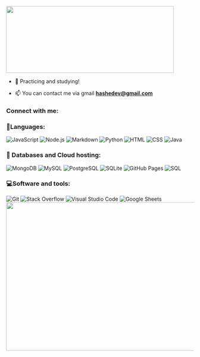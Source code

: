 <img height="180em" width="450em" src="https://github-readme-stats.vercel.app/api/top-langs/?username=Hashedev&layout=compact&langs_count=16&theme=chartreuse-dark"/>
</div><br> </a>
 
- 🧩 Practicing and studying!

- 📫 You can contact me via gmail **hashedev@gmail.com**

<h3 align="left">Connect with me:</h3>
<p align="left">
  

### 📜Languages:
<p>
   <img alt="JavaScript" src="https://img.shields.io/badge/JavaScript-F7DF1E.svg?logo=javascript&logoColor=black">
   <img alt="Node.js" src="https://img.shields.io/badge/Node.js-43853D.svg?logo=node.js&logoColor=white">
   <img alt="Markdown" src="https://img.shields.io/badge/Markdown-000000.svg?logo=markdown&logoColor=white">
   <img alt="Python" src="https://img.shields.io/badge/Python-14354C.svg?logo=python&logoColor=white">
   <img alt="HTML" src="https://img.shields.io/badge/HTML-E34F26.svg?logo=html5&logoColor=white">
   <img alt="CSS" src="https://img.shields.io/badge/CSS-03093e.svg?logo=css3&logoColor=white">
   <img alt="Java" src="https://custom-icon-badges.herokuapp.com/badge/Java-611111.svg?logo=Java&logoColor=white">
  
   </p>

### 🎲 Databases and Cloud hosting:
<p>
  <img alt="MongoDB" src ="https://img.shields.io/badge/MongoDB-033e17.svg?logo=mongodb&logoColor=white">
  <img alt="MySQL" src="https://img.shields.io/badge/MySQL-3c2e0f.svg?logo=mysql&logoColor=white">
  <img alt="PostgreSQL" src ="https://img.shields.io/badge/PostgreSQL-316192.svg?logo=postgresql&logoColor=white">
  <img alt="SQLite" src ="https://img.shields.io/badge/SQLite-07405e.svg?logo=sqlite&logoColor=white">
  <img alt="GitHub Pages" src="https://img.shields.io/badge/GitHub%20Pages-171537.svg?logo=github&logoColor=white">
  <img alt="SQL" src="https://custom-icon-badges.herokuapp.com/badge/SQL-025E8C.svg?logo=database&logoColor=white">
</p>

  ### 💻Software and tools:
  <p>
  <img alt="Git" src="https://img.shields.io/badge/Git-420e04.svg?logo=git&logoColor=white"></a>
  <img alt="Stack Overflow" src="https://img.shields.io/badge/-Stack%20Overflow-be6002?logo=stack-overflow&logoColor=white"></a>
  <img alt="Visual Studio Code" src="https://img.shields.io/badge/Visual%20Studio%20Code-0f4622.svg?logo=visual-studio-code&logoColor=white"></a>
  <img alt="Google Sheets" src="https://img.shields.io/badge/Google%20Sheets-07163d.svg?logo=google%20sheets&logoColor=white"></a>

  <img src="https://media.giphy.com/media/7E8lI6TkLrvvAcPXso/giphy.gif" width="1220" height="400">
